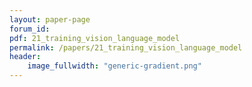 ```yaml
---
layout: paper-page
forum_id: 
pdf: 21_training_vision_language_model
permalink: /papers/21_training_vision_language_model
header:
    image_fullwidth: "generic-gradient.png"
---
```


